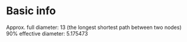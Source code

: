# Basic info

Approx. full diameter:    13 (the longest shortest path between two nodes)
90% effective diameter:  5.175473

